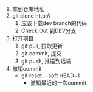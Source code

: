 1. 拿到仓库地址
2. git clone http://
    1. 应该下载dev branch的代码
    2. Check Out 到DEV分支
3. 打开项目
    1. git pull, 拉取更新
    2. git commit, 提交
    3. git push, 推送到远端
4. 撤销commit
    - git reset --soft HEAD~1
        - 撤销最近的一次commit